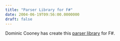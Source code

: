 ```yaml
---
title: "Parser Library for F#"
date: 2004-06-19T09:56:00.0000000
draft: false
---
```


Dominic Cooney has create this <A href="http://dcooney.com/archive/2004/06/16/593.aspx">parser library</A> for F#.
